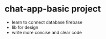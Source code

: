 # chat-app-basic project 
- learn to connect database firebase
- lib for design 
- write more concise and clear code
